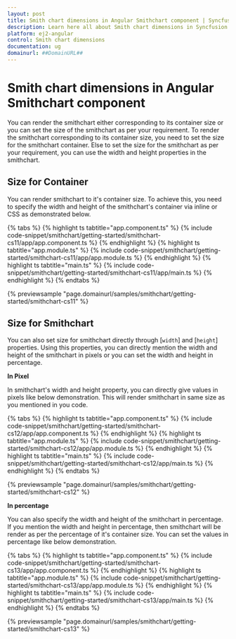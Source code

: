 ```yaml
---
layout: post
title: Smith chart dimensions in Angular Smithchart component | Syncfusion
description: Learn here all about Smith chart dimensions in Syncfusion Angular Smithchart component of Syncfusion Essential JS 2 and more.
platform: ej2-angular
control: Smith chart dimensions 
documentation: ug
domainurl: ##DomainURL##
---
```


# Smith chart dimensions in Angular Smithchart component

You can render the smithchart either corresponding to its container size or you can set the size of the smithchart as per your requirement. To render the smithchart corresponding to its container size, you need to set the size for the smithchart container. Else to set the size for the smithchart as per your requirement, you can use the width and height properties in the smithchart.

## Size for Container

You can render smithchart to it's container size. To achieve this, you need to specify the width and height of the smithchart's container via inline or CSS as demonstrated below.

{% tabs %}
{% highlight ts tabtitle="app.component.ts" %}
{% include code-snippet/smithchart/getting-started/smithchart-cs11/app/app.component.ts %}
{% endhighlight %}
{% highlight ts tabtitle="app.module.ts" %}
{% include code-snippet/smithchart/getting-started/smithchart-cs11/app/app.module.ts %}
{% endhighlight %}
{% highlight ts tabtitle="main.ts" %}
{% include code-snippet/smithchart/getting-started/smithchart-cs11/app/main.ts %}
{% endhighlight %}
{% endtabs %}
  
{% previewsample "page.domainurl/samples/smithchart/getting-started/smithchart-cs11" %}

## Size for Smithchart

<!-- markdownlint-disable MD036 -->

You can also set size for smithchart directly through [`width`] and [`height`] properties. Using this properties, you can directly mention the width and height of the smithchart in pixels or you can set the width and height in percentage.

**In Pixel**

In smithchart's width and height property, you can directly give values in pixels like below demonstration. This will render smithchart in same size as you mentioned in you code.

{% tabs %}
{% highlight ts tabtitle="app.component.ts" %}
{% include code-snippet/smithchart/getting-started/smithchart-cs12/app/app.component.ts %}
{% endhighlight %}
{% highlight ts tabtitle="app.module.ts" %}
{% include code-snippet/smithchart/getting-started/smithchart-cs12/app/app.module.ts %}
{% endhighlight %}
{% highlight ts tabtitle="main.ts" %}
{% include code-snippet/smithchart/getting-started/smithchart-cs12/app/main.ts %}
{% endhighlight %}
{% endtabs %}
  
{% previewsample "page.domainurl/samples/smithchart/getting-started/smithchart-cs12" %}

**In percentage**

You can also specify the width and height of the smithchart in percentage. If you mention the width and height in percentage, then smithchart will be render as per the percentage of it's container size. You can set the values in percentage like below demonstration.

{% tabs %}
{% highlight ts tabtitle="app.component.ts" %}
{% include code-snippet/smithchart/getting-started/smithchart-cs13/app/app.component.ts %}
{% endhighlight %}
{% highlight ts tabtitle="app.module.ts" %}
{% include code-snippet/smithchart/getting-started/smithchart-cs13/app/app.module.ts %}
{% endhighlight %}
{% highlight ts tabtitle="main.ts" %}
{% include code-snippet/smithchart/getting-started/smithchart-cs13/app/main.ts %}
{% endhighlight %}
{% endtabs %}
  
{% previewsample "page.domainurl/samples/smithchart/getting-started/smithchart-cs13" %}